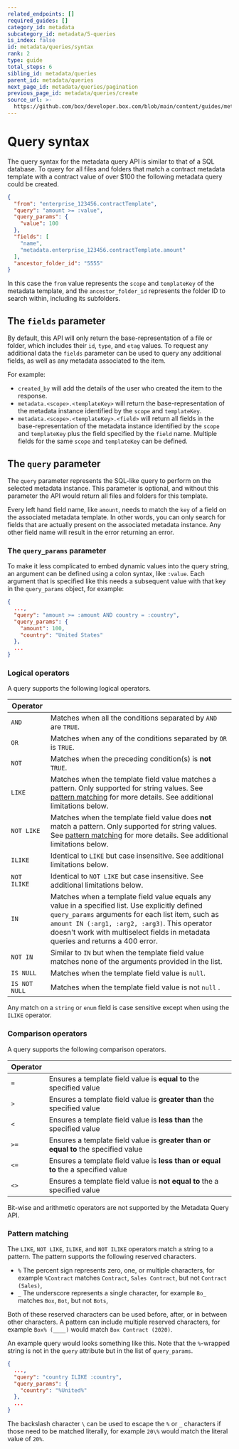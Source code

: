 ```yaml
---
related_endpoints: []
required_guides: []
category_id: metadata
subcategory_id: metadata/5-queries
is_index: false
id: metadata/queries/syntax
rank: 2
type: guide
total_steps: 6
sibling_id: metadata/queries
parent_id: metadata/queries
next_page_id: metadata/queries/pagination
previous_page_id: metadata/queries/create
source_url: >-
  https://github.com/box/developer.box.com/blob/main/content/guides/metadata/5-queries/2-syntax.md
---
```

# Query syntax

The query syntax for the metadata query API is similar to that of a SQL
database. To query for all files and folders that match a contract metadata
template with a contract value of over \$100 the following metadata query could
be created.

```json
{
  "from": "enterprise_123456.contractTemplate",
  "query": "amount >= :value",
  "query_params": {
    "value": 100
  },
  "fields": [
    "name",
    "metadata.enterprise_123456.contractTemplate.amount"
  ],
  "ancestor_folder_id": "5555"
}
```

In this case the `from` value represents the `scope` and `templateKey` of the
metadata template, and the `ancestor_folder_id` represents the folder ID to
search within, including its subfolders.

## The `fields` parameter

By default, this API will only return the base-representation of a file or
folder, which includes their `id`, `type`, and `etag` values. To request any
additional data the `fields` parameter can be used to query any additional
fields, as well as any metadata associated to the item.

For example:

* `created_by` will add the details of the user who created the item to the response.
* `metadata.<scope>.<templateKey>` will return the base-representation of the metadata instance identified by the `scope` and `templateKey`.
* `metadata.<scope>.<templateKey>.<field>` will return all fields in the base-representation of the metadata instance identified by the `scope` and `templateKey` plus the field specified by the `field` name. Multiple fields for the same `scope` and `templateKey` can be defined.

## The `query` parameter

The `query` parameter represents the SQL-like query to perform on the selected
metadata instance. This parameter is optional, and without this parameter the
API would return all files and folders for this template.

Every left hand field name, like `amount`, needs to match the `key` of a
field on the associated metadata template. In other words, you can only search
for fields that are actually present on the associated metadata instance. Any
other field name will result in the error returning an error.

### The `query_params` parameter

To make it less complicated to embed dynamic values into the query string, an
argument can be defined using a colon syntax, like `:value`. Each argument that
is specified like this needs a subsequent value with that key in the
`query_params` object, for example:

```json
{
  ...,
  "query": "amount >= :amount AND country = :country",
  "query_params": {
    "amount": 100,
    "country": "United States"
  },
  ...
}
```

### Logical operators

A query supports the following logical operators.

<!-- i18n-enable localize-links -->

| Operator                |                                                                                                                                                                                                                                                       |
|-------------------------|-------------------------------------------------------------------------------------------------------------------------------------------------------------------------------------------------------------------------------------------------------|
| `AND`                   | Matches when all the conditions separated by `AND` are `TRUE`.                                                                                                                                                                                        |
| `OR`                    | Matches when any of the conditions separated by `OR` is `TRUE`.                                                                                                                                                                                       |
| `NOT`                   | Matches when the preceding condition(s) is **not** `TRUE`.                                                                                                                                                                                            |
| `LIKE`                  | Matches when the template field value matches a pattern. Only supported for string values. See [pattern matching](#pattern-matching) for more details. See additional limitations below.                                                              |
| `NOT LIKE`              | Matches when the template field value does **not** match a pattern. Only supported for string values. See [pattern matching](#pattern-matching) for more details. See additional limitations below.                                                   |
| `ILIKE`                 | Identical to `LIKE` but case insensitive. See additional limitations below.                                                                                                                                                                           |
| `NOT ILIKE`             | Identical to `NOT LIKE` but case insensitive. See additional limitations below.                                                                                                                                                                       |
| `IN`                    | Matches when a template field value equals any value in a specified list. Use explicitly defined `query_params` arguments for each list item, such as `amount IN (:arg1, :arg2, :arg3)`. This operator doesn't work with multiselect fields in metadata queries and returns a 400 error. |
| `NOT IN`                | Similar to `IN` but when the template field value matches none of the arguments provided in the list.                                                                                                                                                 |
| `IS NULL`               | Matches when the template field value is `null`.                                                                                                                                                                                                      |
| `IS NOT NULL`                | Matches when the template field value is not `null` .                                                                                                                                                                                                 |

<!-- i18n-disable localize-links -->

<Message notice>

Any match on a `string` or `enum` field is case sensitive except when using
the `ILIKE` operator.

</Message>

### Comparison operators

A query supports the following comparison operators.

| Operator |                                                                                    |
|----------|------------------------------------------------------------------------------------|
| `=`      | Ensures a template field value is **equal to** the specified value                 |
| `>`      | Ensures a template field value is **greater than** the specified value             |
| `<`      | Ensures a template field value is **less than** the specified value                |
| `>=`     | Ensures a template field value is **greater than or equal to** the specified value |
| `<=`     | Ensures a template field value is **less than or equal to** the a specified value  |
| `<>`     | Ensures a template field value is **not equal to** the a specified value           |

<Message warning>

Bit-wise and arithmetic operators are not supported by the Metadata Query API.

</Message>

### Pattern matching

The `LIKE`, `NOT LIKE`, `ILIKE`, and `NOT ILIKE` operators match a string
to a pattern. The pattern supports the following reserved characters.

* `%` The percent sign represents zero, one, or multiple characters, for example `%Contract` matches `Contract`, `Sales Contract`, but not `Contract (Sales)`,
* `_` The underscore represents a single character, for example `Bo_` matches `Box`, `Bot`, but not `Bots`,

Both of these reserved characters can be used before, after, or in between other
characters. A pattern can include multiple reserved characters, for example
`Box% (____)` would match `Box Contract (2020)`.

An example query would looks something like this. Note that the `%`-wrapped
string is not in the `query` attribute but in the list of `query_params`.

```json
{
  ...,
  "query": "country ILIKE :country",
  "query_params": {
    "country": "%United%"
  },
  ...
}
```

<Message notice>

The backslash character `\` can be used to escape the `%` or
`_` characters if those need to be matched literally, for example
`20\%` would match the literal value of `20%`.

</Message>